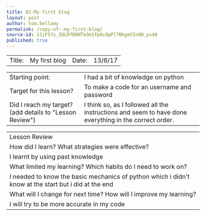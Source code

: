 ```yaml
---
title: 01-My first blog
layout: post
author: tom.bellamy
permalink: /copy-of--my-first-blog/
source-id: 13jFS7s_IQLRfB8NTm3m1fp6c8pPl7BKgmSInQ0_pv40
published: true
---
```

<table>
  <tr>
    <td>Title:  </td>
    <td>My first blog</td>
    <td> Date:  </td>
    <td>13/6/17</td>
  </tr>
</table>


<table>
  <tr>
    <td>Starting point:</td>
    <td>I had a bit of knowledge on python</td>
  </tr>
  <tr>
    <td>Target for this lesson?</td>
    <td>To make a code for an username and password</td>
  </tr>
  <tr>
    <td>Did I reach my target? 
(add details to "Lesson Review")</td>
    <td>I think so, as I followed all the instructions and seem to have done everything in the correct order.</td>
  </tr>
</table>


<table>
  <tr>
    <td>Lesson Review</td>
  </tr>
  <tr>
    <td>How did I learn? What strategies were effective? </td>
  </tr>
  <tr>
    <td>I learnt by using past knowledge </td>
  </tr>
  <tr>
    <td>What limited my learning? Which habits do I need to work on? </td>
  </tr>
  <tr>
    <td>I needed to know the basic mechanics of python which i didn't know at the start but i did at the end</td>
  </tr>
  <tr>
    <td>What will I change for next time? How will I improve my learning?</td>
  </tr>
  <tr>
    <td>I will try to be more accurate in my code</td>
  </tr>
</table>


